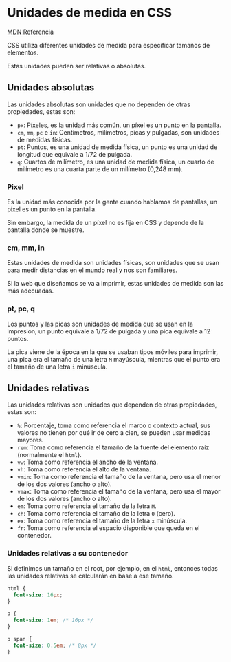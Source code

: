 # Unidades de medida en CSS

[MDN Referencia](https://developer.mozilla.org/en-US/docs/Learn/CSS/Building_blocks/Values_and_units)

CSS utiliza diferentes unidades de medida para especificar tamaños de elementos.

Estas unidades pueden ser relativas o absolutas.

## Unidades absolutas

Las unidades absolutas son unidades que no dependen de otras propiedades, estas son:

- `px`: Píxeles, es la unidad más común, un píxel es un punto en la pantalla.
- `cm`, `mm`, `pc` e `in`: Centímetros, milímetros, picas y pulgadas, son unidades de medidas físicas.
- `pt`: Puntos, es una unidad de medida física, un punto es una unidad de longitud que equivale a 1/72 de pulgada.
- `q`: Cuartos de milímetro, es una unidad de medida física, un cuarto de milímetro es una cuarta parte de un milímetro (0,248 mm).

### Pixel

Es la unidad más conocida por la gente cuando hablamos de pantallas, un píxel es un punto en la pantalla.

Sin embargo, la medida de un píxel no es fija en CSS y depende de la pantalla donde se muestre.

### cm, mm, in

Estas unidades de medida son unidades físicas, son unidades que se usan para medir distancias en el mundo real y nos son familiares.

Si la web que diseñamos se va a imprimir, estas unidades de medida son las más adecuadas.

### pt, pc, q

Los puntos y las picas son unidades de medida que se usan en la impresión, un punto equivale a 1/72 de pulgada y una pica equivale a 12 puntos.

La pica viene de la época en la que se usaban tipos móviles para imprimir, una pica era el tamaño de una letra `M` mayúscula, mientras que el punto era el tamaño de una letra `i` minúscula.

## Unidades relativas

Las unidades relativas son unidades que dependen de otras propiedades, estas son:

- `%`: Porcentaje, toma como referencia el marco o contexto actual, sus valores no tienen por qué ir de cero a cien, se pueden usar medidas mayores.
- `rem`: Toma como referencia el tamaño de la fuente del elemento raíz (normalmente el `html`).
- `vw`: Toma como referencia el ancho de la ventana.
- `vh`: Toma como referencia el alto de la ventana.
- `vmin`: Toma como referencia el tamaño de la ventana, pero usa el menor de los dos valores (ancho o alto).
- `vmax`: Toma como referencia el tamaño de la ventana, pero usa el mayor de los dos valores (ancho o alto).
- `em`: Toma como referencia el tamaño de la letra `M`.
- `ch`: Toma como referencia el tamaño de la letra `0` (cero).
- `ex`: Toma como referencia el tamaño de la letra `x` minúscula.
- `fr`: Toma como referencia el espacio disponible que queda en el contenedor.

### Unidades relativas a su contenedor

Si definimos un tamaño en el root, por ejemplo, en el `html`, entonces todas las unidades relativas se calcularán en base a ese tamaño.

```css
html {
  font-size: 16px;
}

p {
  font-size: 1em; /* 16px */
}

p span {
  font-size: 0.5em; /* 8px */
}
```
